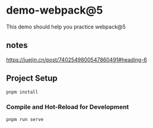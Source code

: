 # demo-webpack@5

This demo should help you practice webpack@5

## notes

https://juejin.cn/post/7402549800547860491#heading-6

## Project Setup

```sh
pnpm install
```

### Compile and Hot-Reload for Development

```sh
pnpm run serve
```
